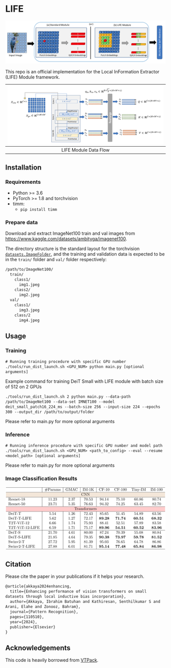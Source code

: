 # LIFE
![Overview](docs/overview.png)

This repo is an official implementation for the Local InFormation Extractor (LIFE) Module framework.

| ![LIFE module](docs/life_module.png)                         |
|--------------------------------------------------------------|
| <div style="text-align: center;">LIFE Module Data Flow</div> |

## Installation
### Requirements
- Python >= 3.6
- PyTorch >= 1.8 and torchvision
- timm: 
	- `pip install timm`

### Prepare data
Download and extract ImageNet100 train and val images from https://www.kaggle.com/datasets/ambityga/imagenet100.

The directory structure is the standard layout for the torchvision [`datasets.ImageFolder`](https://pytorch.org/docs/stable/torchvision/datasets.html#imagefolder), and the training and validation data is expected to be in the `train/` folder and `val/` folder respectively:

```
/path/to/ImageNet100/
  train/
    class1/
      img1.jpeg
    class2/
      img2.jpeg
  val/
    class1/
      img3.jpeg
    class/2
      img4.jpeg
```

## Usage

### Training
```
# Running training procedure with specific GPU number
./tools/run_dist_launch.sh <GPU_NUM> python main.py [optional arguments]
```
Example command for training DeiT Small with LIFE module with batch size of 512 on 2 GPUs
```shell
./tools/run_dist_launch.sh 2 python main.py --data-path /path/to/ImageNet100 --data-set IMNET100 --model deit_small_patch16_224_ms --batch-size 256 --input-size 224 --epochs 300 --output_dir /path/to/output/folder
```
Please refer to main.py for more optional arguments

### Inference
```
# Running inference procedure with specific GPU number and model path
./tools/run_dist_launch.sh <GPU_NUM> <path_to_config> --eval --resume <model_path> [optional arguments]
```
Please refer to main.py for more optional arguments

### Image Classification Results

![Results](docs/results.png)

## Citation

Please cite the paper in your publications if it helps your research.

```
@article{akkaya2024enhancing,
  title={Enhancing performance of vision transformers on small datasets through local inductive bias incorporation},
  author={Akkaya, Ibrahim Batuhan and Kathiresan, Senthilkumar S and Arani, Elahe and Zonooz, Bahram},
  journal={Pattern Recognition},
  pages={110510},
  year={2024},
  publisher={Elsevier}
}
```

## Acknowledgements
This code is heavily borrowed from [VTPack](https://github.com/StevenGrove/vtpack).
